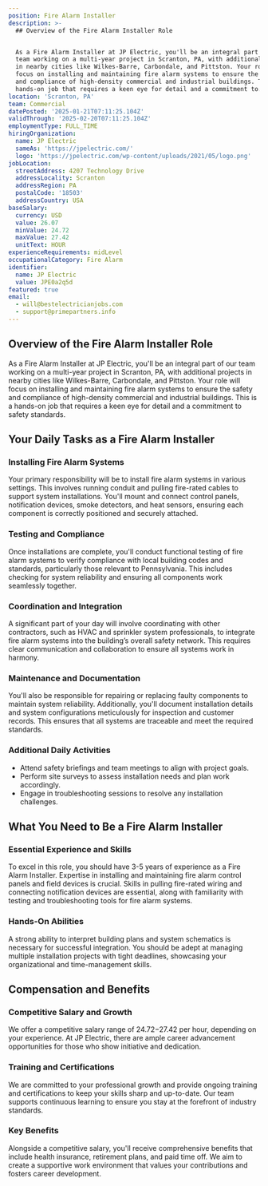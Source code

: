 ```yaml
---
position: Fire Alarm Installer
description: >-
  ## Overview of the Fire Alarm Installer Role


  As a Fire Alarm Installer at JP Electric, you'll be an integral part of our
  team working on a multi-year project in Scranton, PA, with additional projects
  in nearby cities like Wilkes-Barre, Carbondale, and Pittston. Your role will
  focus on installing and maintaining fire alarm systems to ensure the safety
  and compliance of high-density commercial and industrial buildings. This is a
  hands-on job that requires a keen eye for detail and a commitment to...
location: 'Scranton, PA'
team: Commercial
datePosted: '2025-01-21T07:11:25.104Z'
validThrough: '2025-02-20T07:11:25.104Z'
employmentType: FULL_TIME
hiringOrganization:
  name: JP Electric
  sameAs: 'https://jpelectric.com/'
  logo: 'https://jpelectric.com/wp-content/uploads/2021/05/logo.png'
jobLocation:
  streetAddress: 4207 Technology Drive
  addressLocality: Scranton
  addressRegion: PA
  postalCode: '18503'
  addressCountry: USA
baseSalary:
  currency: USD
  value: 26.07
  minValue: 24.72
  maxValue: 27.42
  unitText: HOUR
experienceRequirements: midLevel
occupationalCategory: Fire Alarm
identifier:
  name: JP Electric
  value: JPE0a2q5d
featured: true
email:
  - will@bestelectricianjobs.com
  - support@primepartners.info
---
```




## Overview of the Fire Alarm Installer Role

As a Fire Alarm Installer at JP Electric, you'll be an integral part of our team working on a multi-year project in Scranton, PA, with additional projects in nearby cities like Wilkes-Barre, Carbondale, and Pittston. Your role will focus on installing and maintaining fire alarm systems to ensure the safety and compliance of high-density commercial and industrial buildings. This is a hands-on job that requires a keen eye for detail and a commitment to safety standards.

## Your Daily Tasks as a Fire Alarm Installer

### Installing Fire Alarm Systems

Your primary responsibility will be to install fire alarm systems in various settings. This involves running conduit and pulling fire-rated cables to support system installations. You'll mount and connect control panels, notification devices, smoke detectors, and heat sensors, ensuring each component is correctly positioned and securely attached.

### Testing and Compliance

Once installations are complete, you'll conduct functional testing of fire alarm systems to verify compliance with local building codes and standards, particularly those relevant to Pennsylvania. This includes checking for system reliability and ensuring all components work seamlessly together.

### Coordination and Integration

A significant part of your day will involve coordinating with other contractors, such as HVAC and sprinkler system professionals, to integrate fire alarm systems into the building’s overall safety network. This requires clear communication and collaboration to ensure all systems work in harmony.

### Maintenance and Documentation

You'll also be responsible for repairing or replacing faulty components to maintain system reliability. Additionally, you'll document installation details and system configurations meticulously for inspection and customer records. This ensures that all systems are traceable and meet the required standards.

### Additional Daily Activities

- Attend safety briefings and team meetings to align with project goals.
- Perform site surveys to assess installation needs and plan work accordingly.
- Engage in troubleshooting sessions to resolve any installation challenges.

## What You Need to Be a Fire Alarm Installer

### Essential Experience and Skills

To excel in this role, you should have 3-5 years of experience as a Fire Alarm Installer. Expertise in installing and maintaining fire alarm control panels and field devices is crucial. Skills in pulling fire-rated wiring and connecting notification devices are essential, along with familiarity with testing and troubleshooting tools for fire alarm systems.

### Hands-On Abilities

A strong ability to interpret building plans and system schematics is necessary for successful integration. You should be adept at managing multiple installation projects with tight deadlines, showcasing your organizational and time-management skills.

## Compensation and Benefits

### Competitive Salary and Growth

We offer a competitive salary range of $24.72-$27.42 per hour, depending on your experience. At JP Electric, there are ample career advancement opportunities for those who show initiative and dedication.

### Training and Certifications

We are committed to your professional growth and provide ongoing training and certifications to keep your skills sharp and up-to-date. Our team supports continuous learning to ensure you stay at the forefront of industry standards.

### Key Benefits

Alongside a competitive salary, you'll receive comprehensive benefits that include health insurance, retirement plans, and paid time off. We aim to create a supportive work environment that values your contributions and fosters career development.